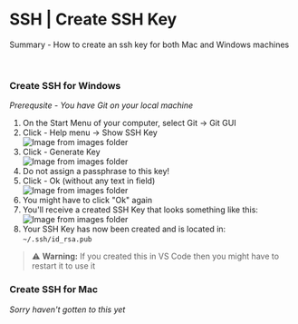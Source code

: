 # SSH | Create SSH Key

Summary - How to create an ssh key for both Mac and Windows machines

<br>

### Create SSH for Windows
*Prerequsite - You have Git on your local machine*

1. On the Start Menu of your computer, select Git -> Git GUI
2. Click - Help menu -> Show SSH Key  
![Image from images folder](/git/ssh/create-ssh-key/create-ssh_windows_help-menu.png)
3. Click - Generate Key  
![Image from images folder](/git/ssh/create-ssh-key/create-ssh_windows_click-generate-key.png)
4. Do not assign a passphrase to this key!
5. Click - Ok (without any text in field)  
![Image from images folder](/git/ssh/create-ssh-key/create-ssh_windows_click-ok.png)
6. You might have to click "Ok" again
7. You'll receive a created SSH Key that looks something like this:  
![Image from images folder](/git/ssh/create-ssh-key/create-ssh_windows_ssh-key.png)
8. Your SSH Key has now been created and is located in:  
`~/.ssh/id_rsa.pub`

> :warning: **Warning:**  If you created this in VS Code then you might have to restart it to use it

### Create SSH for Mac
*Sorry haven't gotten to this yet*